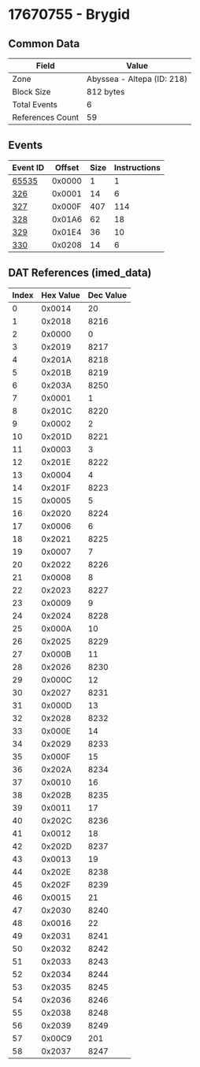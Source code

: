 # 17670755 - Brygid

## Common Data

| Field            | Value                      |
|------------------|----------------------------|
| Zone             | Abyssea - Altepa (ID: 218) |
| Block Size       | 812 bytes                  |
| Total Events     | 6                          |
| References Count | 59                         |

## Events

| Event ID            | Offset   |   Size |   Instructions |
|---------------------|----------|--------|----------------|
| [65535](./65535.md) | 0x0000   |      1 |              1 |
| [326](./326.md)     | 0x0001   |     14 |              6 |
| [327](./327.md)     | 0x000F   |    407 |            114 |
| [328](./328.md)     | 0x01A6   |     62 |             18 |
| [329](./329.md)     | 0x01E4   |     36 |             10 |
| [330](./330.md)     | 0x0208   |     14 |              6 |

## DAT References (imed_data)

|   Index | Hex Value   |   Dec Value |
|---------|-------------|-------------|
|       0 | 0x0014      |          20 |
|       1 | 0x2018      |        8216 |
|       2 | 0x0000      |           0 |
|       3 | 0x2019      |        8217 |
|       4 | 0x201A      |        8218 |
|       5 | 0x201B      |        8219 |
|       6 | 0x203A      |        8250 |
|       7 | 0x0001      |           1 |
|       8 | 0x201C      |        8220 |
|       9 | 0x0002      |           2 |
|      10 | 0x201D      |        8221 |
|      11 | 0x0003      |           3 |
|      12 | 0x201E      |        8222 |
|      13 | 0x0004      |           4 |
|      14 | 0x201F      |        8223 |
|      15 | 0x0005      |           5 |
|      16 | 0x2020      |        8224 |
|      17 | 0x0006      |           6 |
|      18 | 0x2021      |        8225 |
|      19 | 0x0007      |           7 |
|      20 | 0x2022      |        8226 |
|      21 | 0x0008      |           8 |
|      22 | 0x2023      |        8227 |
|      23 | 0x0009      |           9 |
|      24 | 0x2024      |        8228 |
|      25 | 0x000A      |          10 |
|      26 | 0x2025      |        8229 |
|      27 | 0x000B      |          11 |
|      28 | 0x2026      |        8230 |
|      29 | 0x000C      |          12 |
|      30 | 0x2027      |        8231 |
|      31 | 0x000D      |          13 |
|      32 | 0x2028      |        8232 |
|      33 | 0x000E      |          14 |
|      34 | 0x2029      |        8233 |
|      35 | 0x000F      |          15 |
|      36 | 0x202A      |        8234 |
|      37 | 0x0010      |          16 |
|      38 | 0x202B      |        8235 |
|      39 | 0x0011      |          17 |
|      40 | 0x202C      |        8236 |
|      41 | 0x0012      |          18 |
|      42 | 0x202D      |        8237 |
|      43 | 0x0013      |          19 |
|      44 | 0x202E      |        8238 |
|      45 | 0x202F      |        8239 |
|      46 | 0x0015      |          21 |
|      47 | 0x2030      |        8240 |
|      48 | 0x0016      |          22 |
|      49 | 0x2031      |        8241 |
|      50 | 0x2032      |        8242 |
|      51 | 0x2033      |        8243 |
|      52 | 0x2034      |        8244 |
|      53 | 0x2035      |        8245 |
|      54 | 0x2036      |        8246 |
|      55 | 0x2038      |        8248 |
|      56 | 0x2039      |        8249 |
|      57 | 0x00C9      |         201 |
|      58 | 0x2037      |        8247 |
